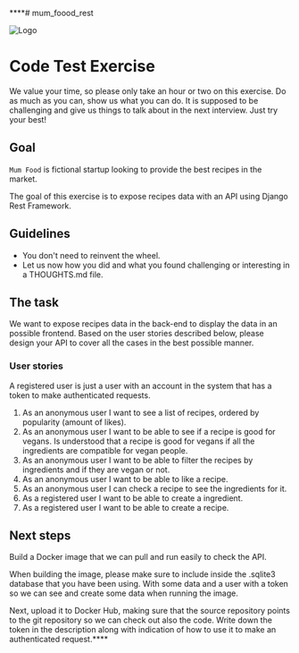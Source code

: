 ****# mum_foood_rest
 
![Logo](https://www.logolynx.com/images/logolynx/f8/f8ae7fb438b097af3292f88f44e922fc.png)
# Code Test Exercise

We value your time, so please only take an hour or two on this exercise. Do as much as you can, show us what you can do. 
It is supposed to be challenging and give us things to talk about in the next interview. Just try your best!

## Goal

`Mum Food` is fictional startup looking to provide the best recipes in the market.

The goal of this exercise is to expose recipes data with an API using Django Rest Framework.


## Guidelines

* You don't need to reinvent the wheel.
* Let us now how you did and what you found challenging or interesting in a THOUGHTS.md file.


## The task

We want to expose recipes data in the back-end to display the data in an possible frontend. Based on the user stories described below, please design your API to cover all the cases in the best possible manner.

### User stories

A registered user is just a user with an account in the system that has a token to make authenticated requests.

1. As an anonymous user I want to see a list of recipes, ordered by popularity (amount of likes).
1. As an anonymous user I want to be able to see if a recipe is good for vegans. Is understood that a recipe is good for vegans if all the ingredients are compatible for vegan people.
1. As an anonymous user I want to be able to filter the recipes by ingredients and if they are vegan or not.
1. As an anonymous user I want to be able to like a recipe.
1. As an anonymous user I can check a recipe to see the ingredients for it.
1. As a registered user I want to be able to create a ingredient.
1. As a registered user I want to be able to create a recipe.

## Next steps

Build a Docker image that we can pull and run easily to check the API.

When building the image, please make sure to include inside the .sqlite3 database that you have been using. With some data and a user with a token so we can see and create some data when running the image.

Next, upload it to Docker Hub, making sure that the source repository points to the git repository so we can check out also the code. Write down the token in the description along with indication of how to use it to make an authenticated request.****